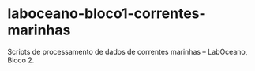 # laboceano-bloco1-correntes-marinhas
Scripts de processamento de dados de correntes marinhas – LabOceano, Bloco 2.
